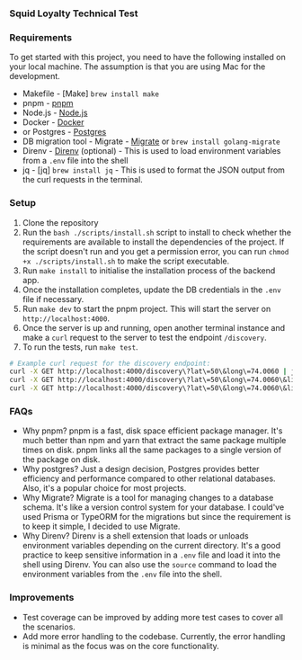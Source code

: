### Squid Loyalty Technical Test

### Requirements

To get started with this project, you need to have the following installed on your local machine. The assumption is that you are using Mac for the development.

- Makefile - [Make] `brew install make`
- pnpm - [pnpm](https://pnpm.io/installation)
- Node.js - [Node.js](https://nodejs.org/en/download/)
- Docker - [Docker](https://www.docker.com/get-started)
- or Postgres - [Postgres](https://www.postgresql.org/download/)
- DB migration tool - Migrate - [Migrate](https://github.com/golang-migrate/migrate) or `brew install golang-migrate`
- Direnv - [Direnv](https://direnv.net/docs/installation.html) (optional) - This is used to load environment variables from a `.env` file into the shell
- jq - [jq] `brew install jq` - This is used to format the JSON output from the curl requests in the terminal.

### Setup

1. Clone the repository
2. Run the `bash ./scripts/install.sh` script to install to check whether the requirements are available to install the dependencies of the project. If the script doesn't run and you get a permission error, you can run `chmod +x ./scripts/install.sh` to make the script executable.
3. Run `make install` to initialise the installation process of the backend app.
4. Once the installation completes, update the DB credentials in the `.env` file if necessary.
5. Run `make dev` to start the pnpm project. This will start the server on `http://localhost:4000`.
6. Once the server is up and running, open another terminal instance and make a `curl` request to the server to test the endpoint `/discovery`.
7. To run the tests, run `make test`.

```bash
# Example curl request for the discovery endpoint:
curl -X GET http://localhost:4000/discovery\?lat\=50\&long\=74.0060 | jq .
curl -X GET http://localhost:4000/discovery\?lat\=50\&long\=74.0060\&limit\=3 | jq .
curl -X GET http://localhost:4000/discovery\?lat\=50\&long\=74.0060\&limit\=3\&type\=Cafe | jq .
```

### FAQs

- Why pnpm? pnpm is a fast, disk space efficient package manager. It's much better than npm and yarn that extract the same package multiple times on disk. pnpm links all the same packages to a single version of the package on disk.
- Why postgres? Just a design decision, Postgres provides better efficiency and performance compared to other relational databases. Also, it's a popular choice for most projects.
- Why Migrate? Migrate is a tool for managing changes to a database schema. It's like a version control system for your database. I could've used Prisma or TypeORM for the migrations but since the requirement is to keep it simple, I decided to use Migrate.
- Why Direnv? Direnv is a shell extension that loads or unloads environment variables depending on the current directory. It's a good practice to keep sensitive information in a `.env` file and load it into the shell using Direnv. You can also use the `source` command to load the environment variables from the `.env` file into the shell.

### Improvements

- Test coverage can be improved by adding more test cases to cover all the scenarios.
- Add more error handling to the codebase. Currently, the error handling is minimal as the focus was on the core functionality.
